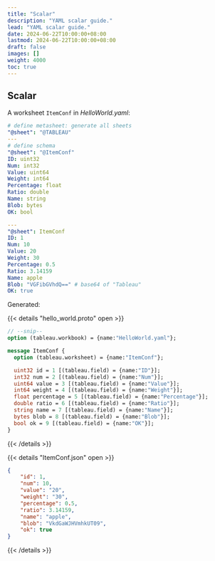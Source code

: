 ```yaml
---
title: "Scalar"
description: "YAML scalar guide."
lead: "YAML scalar guide."
date: 2024-06-22T10:00:00+08:00
lastmod: 2024-06-22T10:00:00+08:00
draft: false
images: []
weight: 4000
toc: true
---
```


## Scalar

A worksheet `ItemConf` in *HelloWorld.yaml*:

```yaml
# define metasheet: generate all sheets
"@sheet": "@TABLEAU"
---
# define schema
"@sheet": "@ItemConf"
ID: uint32
Num: int32
Value: uint64
Weight: int64
Percentage: float
Ratio: double
Name: string
Blob: bytes
OK: bool

---
"@sheet": ItemConf
ID: 1
Num: 10
Value: 20
Weight: 30
Percentage: 0.5
Ratio: 3.14159
Name: apple
Blob: "VGFibGVhdQ==" # base64 of "Tableau"
OK: true
```

Generated:

{{< details "hello_world.proto" open >}}

```protobuf
// --snip--
option (tableau.workbook) = {name:"HelloWorld.yaml"};

message ItemConf {
  option (tableau.worksheet) = {name:"ItemConf"};

  uint32 id = 1 [(tableau.field) = {name:"ID"}];
  int32 num = 2 [(tableau.field) = {name:"Num"}];
  uint64 value = 3 [(tableau.field) = {name:"Value"}];
  int64 weight = 4 [(tableau.field) = {name:"Weight"}];
  float percentage = 5 [(tableau.field) = {name:"Percentage"}];
  double ratio = 6 [(tableau.field) = {name:"Ratio"}];
  string name = 7 [(tableau.field) = {name:"Name"}];
  bytes blob = 8 [(tableau.field) = {name:"Blob"}];
  bool ok = 9 [(tableau.field) = {name:"OK"}];
}
```

{{< /details >}}

{{< details "ItemConf.json" open >}}

```json
{
    "id": 1,
    "num": 10,
    "value": "20",
    "weight": "30",
    "percentage": 0.5,
    "ratio": 3.14159,
    "name": "apple",
    "blob": "VkdGaWJHVmhkUT09",
    "ok": true
}
```

{{< /details >}}
